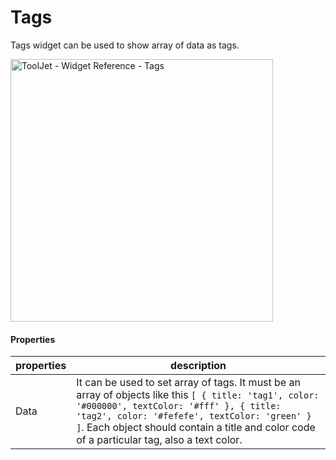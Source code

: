 # Tags

Tags widget can be used to show array of data as tags.

<img class="screenshot-full" src="/img/widgets/tags/tags.gif" alt="ToolJet - Widget Reference - Tags" height="420"/>

#### Properties

| properties      | description |
| ----------- | ----------- |
| Data | It can be used to set array of tags. It must be an array of objects like this ```[ { title: 'tag1', color: '#000000', textColor: '#fff' }, { title: 'tag2', color: '#fefefe', textColor: 'green' } ]```. Each object should contain a title and color code of a particular tag, also a text color.|